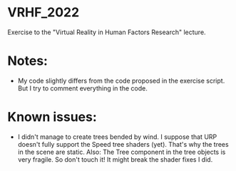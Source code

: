 # VRHF_2022
 Exercise to the "Virtual Reality in Human Factors Research" lecture.

# Notes:
 - My code slightly differs from the code proposed in the exercise script. But I try to comment everything in the code.

# Known issues:
 - I didn't manage to create trees bended by wind. I suppose that URP doesn't fully support the Speed tree shaders (yet). That's why the trees in the scene are static. Also: The Tree component in the tree objects is very fragile. So don't touch it! It might break the shader fixes I did.
